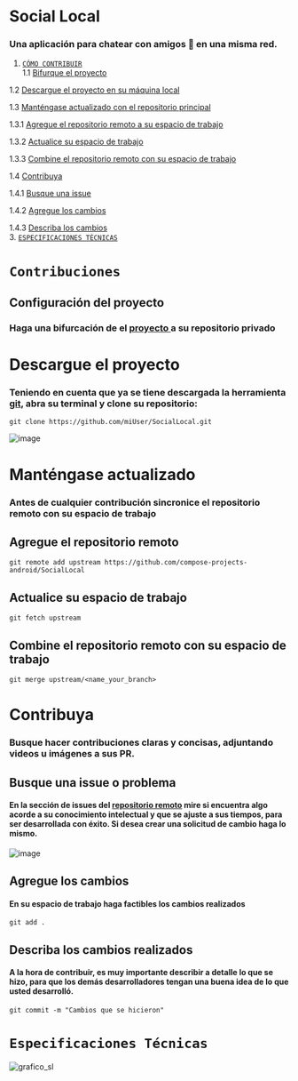 # Social Local
### Una aplicación para chatear con amigos 💬 en una misma red.

1. [`CÓMO CONTRIBUIR`](#Contribuciones)  
  1.1 [Bifurque el proyecto](#Bifurcar-proyecto)
     
  1.2 [Descargue el proyecto en su máquina local](#Descargue-el-proyecto)  
  
  1.3 [Manténgase actualizado con el repositorio principal](#Manténgase-actualizado)
  
  1.3.1 [Agregue el repositorio remoto a su espacio de trabajo](#Agregue-el-repositorio-remoto)
  
  1.3.2 [Actualice su espacio de trabajo](#Actualice-su-espacio-de-trabajo)
  
  1.3.3 [Combine el repositorio remoto con su espacio de trabajo](#combine-el-repositorio-remoto-con-su-espacio-de-trabajo)
  
  1.4 [Contribuya](#Contribuya)  
  
  1.4.1 [Busque una issue](#Busque-una-issue-o-problema)  
  
  1.4.2 [Agregue los cambios](#Agregue-los-cambios)  
  
  1.4.3 [Describa los cambios](#Describa-los-cambios-realizados)  
3. [`ESPECIFICACIONES TÉCNICAS`](#Especificaciones-Técnicas)

# `Contribuciones`

## Configuración del proyecto
### Haga una bifurcación de el [proyecto ](https://github.com/compose-projects-android/SocialLocal) a su repositorio privado

# Descargue el proyecto
### Teniendo en cuenta que ya se tiene descargada la herramienta [git](https://git-scm.com/), abra su terminal y clone su repositorio: 
```
git clone https://github.com/miUser/SocialLocal.git
```
![image](https://github.com/compose-projects-android/SocialLocal/assets/166412593/19c7b77c-66e8-4a1c-b473-80a8241acd9d)


# Manténgase actualizado
### Antes de cualquier contribución sincronice el repositorio remoto con su espacio de trabajo

## Agregue el repositorio remoto
```
git remote add upstream https://github.com/compose-projects-android/SocialLocal
```
## Actualice su espacio de trabajo
```
git fetch upstream
```
## Combine el repositorio remoto con su espacio de trabajo

```
git merge upstream/<name_your_branch>
```

# Contribuya
### Busque hacer contribuciones claras y concisas, adjuntando videos u imágenes a sus PR.

## Busque una issue o problema
#### En la sección de issues del [repositorio remoto](https://github.com/compose-projects-android/SocialLocal/issues) mire si encuentra algo acorde a su conocimiento intelectual y que se ajuste a sus tiempos, para ser desarrollada con éxito. Si desea crear una solicitud de cambio haga lo mismo.

![image](https://github.com/compose-projects-android/SocialLocal/assets/166412593/9d58d736-84c9-40fb-8b49-494b28507be5)

## Agregue los cambios
#### En su espacio de trabajo haga factibles los cambios realizados
```
git add .
```
## Describa los cambios realizados
#### A la hora de contribuir, es muy importante describir a detalle lo que se hizo, para que los demás desarrolladores tengan una buena idea de lo que usted desarrolló.

```
git commit -m "Cambios que se hicieron"
```

# `Especificaciones Técnicas`

![grafico_sl](https://github.com/compose-projects-android/SocialLocal/assets/166412593/d98528aa-6a40-4fec-96b6-8bb94a498642)
